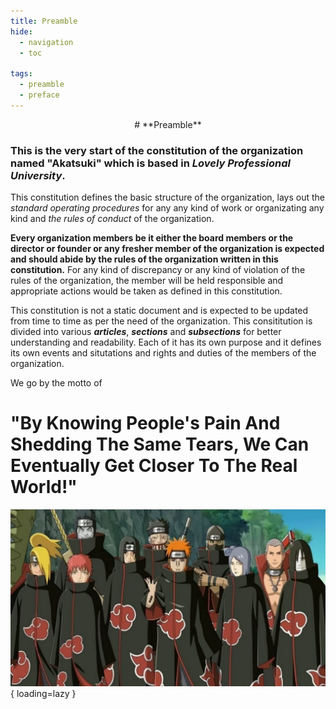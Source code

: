 ```yaml
---
title: Preamble
hide:
  - navigation
  - toc

tags:
  - preamble
  - preface
---
```


<center>
# **Preamble**
</center>

### This is the very start of the constitution of the organization named "**Akatsuki**" which is based in *Lovely Professional University*.

This constitution defines the basic structure of the organization, lays out the *standard operating procedures* for any any kind of work or organizating any kind and *the rules of conduct* of the organization.

**Every organization members be it either the board members or the director or founder or any fresher member of the organization is expected and should abide by the rules of the organization written in this constitution.** For any kind of discrepancy or any kind of violation of the rules of the organization, the member will be held responsible and appropriate actions would be taken as defined in this constitution.

This constitution is not a static document and is expected to be updated from time to time as per the need of the organization.
This consititution is divided into various *__articles__*, *__sections__* and *__subsections__* for better understanding and readability. Each of it has its own purpose and it defines its own events and situtations and rights and duties of the members of the organization.

We go by the motto of 
# "By Knowing People's Pain And Shedding The Same Tears, We Can Eventually Get Closer To The Real World!"

![image](assets/img/banner.png){ loading=lazy }
